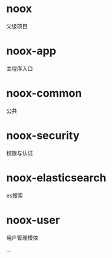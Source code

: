 # noox
父级项目

# noox-app
主程序入口

# noox-common
公共

# noox-security
权限与认证

# noox-elasticsearch
es搜索

# noox-user
用户管理模块

...
